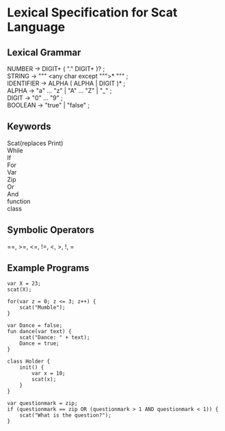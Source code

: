 # Lexical Specification for Scat Language


## Lexical Grammar
NUMBER         → DIGIT+ ( "." DIGIT+ )? ;  
STRING         → "\"" <any char except "\"">* "\"" ;  
IDENTIFIER     → ALPHA ( ALPHA | DIGIT )* ;  
ALPHA          → "a" ... "z" | "A" ... "Z" | "_" ;  
DIGIT          → "0" ... "9" ;  
BOOLEAN        → "true" | "false" ;  

## Keywords
Scat(replaces Print)  
While  
If  
For  
Var  
Zip  
Or  
And  
function  
class   

## Symbolic Operators
==, >=, <=, !=, <, >, !, =  

## Example Programs
```
var X = 23;  
scat(X);  
```
```
for(var z = 0; z <= 3; z++) {  
    scat("Mumble");  
}  
```
```
var Dance = false;
fun dance(var text) {  
    scat("Dance: " + text);  
    Dance = true;  
}  
```
```
class Holder {  
    init() {  
        var x = 10;  
        scat(x);  
    }  
}  
```
```
var questionmark = zip;  
if (questionmark == zip OR (questionmark > 1 AND questionmark < 1)) {  
    scat("What is the question?");  
}  
```
